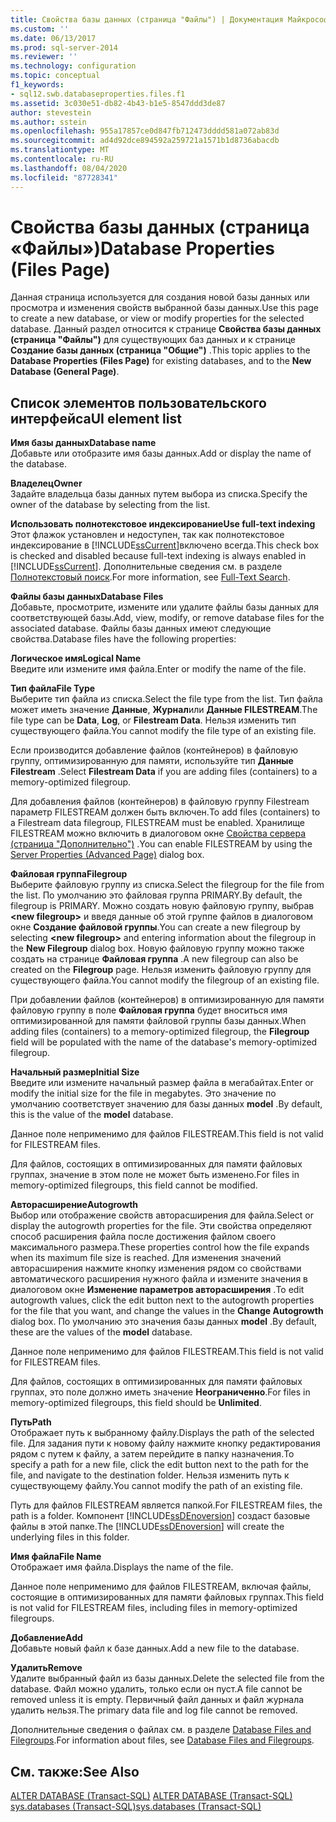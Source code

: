 ```yaml
---
title: Свойства базы данных (страница "Файлы") | Документация Майкрософт
ms.custom: ''
ms.date: 06/13/2017
ms.prod: sql-server-2014
ms.reviewer: ''
ms.technology: configuration
ms.topic: conceptual
f1_keywords:
- sql12.swb.databaseproperties.files.f1
ms.assetid: 3c030e51-db82-4b43-b1e5-8547ddd3de87
author: stevestein
ms.author: sstein
ms.openlocfilehash: 955a17857ce0d847fb712473dddd581a072ab83d
ms.sourcegitcommit: ad4d92dce894592a259721a1571b1d8736abacdb
ms.translationtype: MT
ms.contentlocale: ru-RU
ms.lasthandoff: 08/04/2020
ms.locfileid: "87728341"
---
```

# <a name="database-properties-files-page"></a><span data-ttu-id="d3ea7-102">Свойства базы данных (страница «Файлы»)</span><span class="sxs-lookup"><span data-stu-id="d3ea7-102">Database Properties (Files Page)</span></span>
  <span data-ttu-id="d3ea7-103">Данная страница используется для создания новой базы данных или просмотра и изменения свойств выбранной базы данных.</span><span class="sxs-lookup"><span data-stu-id="d3ea7-103">Use this page to create a new database, or view or modify properties for the selected database.</span></span> <span data-ttu-id="d3ea7-104">Данный раздел относится к странице **Свойства базы данных (страница "Файлы")** для существующих баз данных и к странице **Создание базы данных (страница "Общие")** .</span><span class="sxs-lookup"><span data-stu-id="d3ea7-104">This topic applies to the **Database Properties (Files Page)** for existing databases, and to the **New Database (General Page)**.</span></span>  
  
## <a name="ui-element-list"></a><span data-ttu-id="d3ea7-105">Список элементов пользовательского интерфейса</span><span class="sxs-lookup"><span data-stu-id="d3ea7-105">UI element list</span></span>  
 <span data-ttu-id="d3ea7-106">**Имя базы данных**</span><span class="sxs-lookup"><span data-stu-id="d3ea7-106">**Database name**</span></span>  
 <span data-ttu-id="d3ea7-107">Добавьте или отобразите имя базы данных.</span><span class="sxs-lookup"><span data-stu-id="d3ea7-107">Add or display the name of the database.</span></span>  
  
 <span data-ttu-id="d3ea7-108">**Владелец**</span><span class="sxs-lookup"><span data-stu-id="d3ea7-108">**Owner**</span></span>  
 <span data-ttu-id="d3ea7-109">Задайте владельца базы данных путем выбора из списка.</span><span class="sxs-lookup"><span data-stu-id="d3ea7-109">Specify the owner of the database by selecting from the list.</span></span>  
  
 <span data-ttu-id="d3ea7-110">**Использовать полнотекстовое индексирование**</span><span class="sxs-lookup"><span data-stu-id="d3ea7-110">**Use full-text indexing**</span></span>  
 <span data-ttu-id="d3ea7-111">Этот флажок установлен и недоступен, так как полнотекстовое индексирование в [!INCLUDE[ssCurrent](../../includes/sscurrent-md.md)]включено всегда.</span><span class="sxs-lookup"><span data-stu-id="d3ea7-111">This check box is checked and disabled because full-text indexing is always enabled in [!INCLUDE[ssCurrent](../../includes/sscurrent-md.md)].</span></span> <span data-ttu-id="d3ea7-112">Дополнительные сведения см. в разделе [Полнотекстовый поиск](../search/full-text-search.md).</span><span class="sxs-lookup"><span data-stu-id="d3ea7-112">For more information, see [Full-Text Search](../search/full-text-search.md).</span></span>  
  
 <span data-ttu-id="d3ea7-113">**Файлы базы данных**</span><span class="sxs-lookup"><span data-stu-id="d3ea7-113">**Database Files**</span></span>  
 <span data-ttu-id="d3ea7-114">Добавьте, просмотрите, измените или удалите файлы базы данных для соответствующей базы.</span><span class="sxs-lookup"><span data-stu-id="d3ea7-114">Add, view, modify, or remove database files for the associated database.</span></span> <span data-ttu-id="d3ea7-115">Файлы базы данных имеют следующие свойства.</span><span class="sxs-lookup"><span data-stu-id="d3ea7-115">Database files have the following properties:</span></span>  
  
 <span data-ttu-id="d3ea7-116">**Логическое имя**</span><span class="sxs-lookup"><span data-stu-id="d3ea7-116">**Logical Name**</span></span>  
 <span data-ttu-id="d3ea7-117">Введите или измените имя файла.</span><span class="sxs-lookup"><span data-stu-id="d3ea7-117">Enter or modify the name of the file.</span></span>  
  
 <span data-ttu-id="d3ea7-118">**Тип файла**</span><span class="sxs-lookup"><span data-stu-id="d3ea7-118">**File Type**</span></span>  
 <span data-ttu-id="d3ea7-119">Выберите тип файла из списка.</span><span class="sxs-lookup"><span data-stu-id="d3ea7-119">Select the file type from the list.</span></span> <span data-ttu-id="d3ea7-120">Тип файла может иметь значение **Данные**, **Журнал**или **Данные FILESTREAM**.</span><span class="sxs-lookup"><span data-stu-id="d3ea7-120">The file type can be **Data**, **Log**, or **Filestream Data**.</span></span> <span data-ttu-id="d3ea7-121">Нельзя изменить тип существующего файла.</span><span class="sxs-lookup"><span data-stu-id="d3ea7-121">You cannot modify the file type of an existing file.</span></span>  
  
 <span data-ttu-id="d3ea7-122">Если производится добавление файлов (контейнеров) в файловую группу, оптимизированную для памяти, используйте тип **Данные Filestream** .</span><span class="sxs-lookup"><span data-stu-id="d3ea7-122">Select **Filestream Data** if you are adding files (containers) to a memory-optimized filegroup.</span></span>  
  
 <span data-ttu-id="d3ea7-123">Для добавления файлов (контейнеров) в файловую группу Filestream параметр FILESTREAM должен быть включен.</span><span class="sxs-lookup"><span data-stu-id="d3ea7-123">To add files (containers) to a Filestream data filegroup, FILESTREAM must be enabled.</span></span> <span data-ttu-id="d3ea7-124">Хранилище FILESTREAM можно включить в диалоговом окне [Свойства сервера (страница "Дополнительно")](../../database-engine/configure-windows/server-properties-advanced-page.md) .</span><span class="sxs-lookup"><span data-stu-id="d3ea7-124">You can enable FILESTREAM by using the [Server Properties (Advanced Page)](../../database-engine/configure-windows/server-properties-advanced-page.md) dialog box.</span></span>  
  
 <span data-ttu-id="d3ea7-125">**Файловая группа**</span><span class="sxs-lookup"><span data-stu-id="d3ea7-125">**Filegroup**</span></span>  
 <span data-ttu-id="d3ea7-126">Выберите файловую группу из списка.</span><span class="sxs-lookup"><span data-stu-id="d3ea7-126">Select the filegroup for the file from the list.</span></span> <span data-ttu-id="d3ea7-127">По умолчанию это файловая группа PRIMARY.</span><span class="sxs-lookup"><span data-stu-id="d3ea7-127">By default, the filegroup is PRIMARY.</span></span> <span data-ttu-id="d3ea7-128">Можно создать новую файловую группу, выбрав **\<new filegroup>** и введя данные об этой группе файлов в диалоговом окне **Создание файловой группы**.</span><span class="sxs-lookup"><span data-stu-id="d3ea7-128">You can create a new filegroup by selecting **\<new filegroup>** and entering information about the filegroup in the **New Filegroup** dialog box.</span></span> <span data-ttu-id="d3ea7-129">Новую файловую группу можно также создать на странице **Файловая группа** .</span><span class="sxs-lookup"><span data-stu-id="d3ea7-129">A new filegroup can also be created on the **Filegroup** page.</span></span> <span data-ttu-id="d3ea7-130">Нельзя изменить файловую группу для существующего файла.</span><span class="sxs-lookup"><span data-stu-id="d3ea7-130">You cannot modify the filegroup of an existing file.</span></span>  
  
 <span data-ttu-id="d3ea7-131">При добавлении файлов (контейнеров) в оптимизированную для памяти файловую группу в поле **Файловая группа** будет вноситься имя оптимизированной для памяти файловой группы базы данных.</span><span class="sxs-lookup"><span data-stu-id="d3ea7-131">When adding files (containers) to a memory-optimized filegroup, the **Filegroup** field will be populated with the name of the database's memory-optimized filegroup.</span></span>  
  
 <span data-ttu-id="d3ea7-132">**Начальный размер**</span><span class="sxs-lookup"><span data-stu-id="d3ea7-132">**Initial Size**</span></span>  
 <span data-ttu-id="d3ea7-133">Введите или измените начальный размер файла в мегабайтах.</span><span class="sxs-lookup"><span data-stu-id="d3ea7-133">Enter or modify the initial size for the file in megabytes.</span></span> <span data-ttu-id="d3ea7-134">Это значение по умолчанию соответствует значению для базы данных **model** .</span><span class="sxs-lookup"><span data-stu-id="d3ea7-134">By default, this is the value of the **model** database.</span></span>  
  
 <span data-ttu-id="d3ea7-135">Данное поле неприменимо для файлов FILESTREAM.</span><span class="sxs-lookup"><span data-stu-id="d3ea7-135">This field is not valid for FILESTREAM files.</span></span>  
  
 <span data-ttu-id="d3ea7-136">Для файлов, состоящих в оптимизированных для памяти файловых группах, значение в этом поле не может быть изменено.</span><span class="sxs-lookup"><span data-stu-id="d3ea7-136">For files in memory-optimized filegroups, this field cannot be modified.</span></span>  
  
 <span data-ttu-id="d3ea7-137">**Авторасширение**</span><span class="sxs-lookup"><span data-stu-id="d3ea7-137">**Autogrowth**</span></span>  
 <span data-ttu-id="d3ea7-138">Выбор или отображение свойств авторасширения для файла.</span><span class="sxs-lookup"><span data-stu-id="d3ea7-138">Select or display the autogrowth properties for the file.</span></span> <span data-ttu-id="d3ea7-139">Эти свойства определяют способ расширения файла после достижения файлом своего максимального размера.</span><span class="sxs-lookup"><span data-stu-id="d3ea7-139">These properties control how the file expands when its maximum file size is reached.</span></span> <span data-ttu-id="d3ea7-140">Для изменения значений авторасширения нажмите кнопку изменения рядом со свойствами автоматического расширения нужного файла и измените значения в диалоговом окне **Изменение параметров авторасширения** .</span><span class="sxs-lookup"><span data-stu-id="d3ea7-140">To edit autogrowth values, click the edit button next to the autogrowth properties for the file that you want, and change the values in the **Change Autogrowth** dialog box.</span></span> <span data-ttu-id="d3ea7-141">По умолчанию это значения базы данных **model** .</span><span class="sxs-lookup"><span data-stu-id="d3ea7-141">By default, these are the values of the **model** database.</span></span>  
  
 <span data-ttu-id="d3ea7-142">Данное поле неприменимо для файлов FILESTREAM.</span><span class="sxs-lookup"><span data-stu-id="d3ea7-142">This field is not valid for FILESTREAM files.</span></span>  
  
 <span data-ttu-id="d3ea7-143">Для файлов, состоящих в оптимизированных для памяти файловых группах, это поле должно иметь значение **Неограниченно**.</span><span class="sxs-lookup"><span data-stu-id="d3ea7-143">For files in memory-optimized filegroups, this field should be **Unlimited**.</span></span>  
  
 <span data-ttu-id="d3ea7-144">**Путь**</span><span class="sxs-lookup"><span data-stu-id="d3ea7-144">**Path**</span></span>  
 <span data-ttu-id="d3ea7-145">Отображает путь к выбранному файлу.</span><span class="sxs-lookup"><span data-stu-id="d3ea7-145">Displays the path of the selected file.</span></span> <span data-ttu-id="d3ea7-146">Для задания пути к новому файлу нажмите кнопку редактирования рядом с путем к файлу, а затем перейдите в папку назначения.</span><span class="sxs-lookup"><span data-stu-id="d3ea7-146">To specify a path for a new file, click the edit button next to the path for the file, and navigate to the destination folder.</span></span> <span data-ttu-id="d3ea7-147">Нельзя изменить путь к существующему файлу.</span><span class="sxs-lookup"><span data-stu-id="d3ea7-147">You cannot modify the path of an existing file.</span></span>  
  
 <span data-ttu-id="d3ea7-148">Путь для файлов FILESTREAM является папкой.</span><span class="sxs-lookup"><span data-stu-id="d3ea7-148">For FILESTREAM files, the path is a folder.</span></span> <span data-ttu-id="d3ea7-149">Компонент [!INCLUDE[ssDEnoversion](../../includes/ssdenoversion-md.md)] создаст базовые файлы в этой папке.</span><span class="sxs-lookup"><span data-stu-id="d3ea7-149">The [!INCLUDE[ssDEnoversion](../../includes/ssdenoversion-md.md)] will create the underlying files in this folder.</span></span>  
  
 <span data-ttu-id="d3ea7-150">**Имя файла**</span><span class="sxs-lookup"><span data-stu-id="d3ea7-150">**File Name**</span></span>  
 <span data-ttu-id="d3ea7-151">Отображает имя файла.</span><span class="sxs-lookup"><span data-stu-id="d3ea7-151">Displays the name of the file.</span></span>  
  
 <span data-ttu-id="d3ea7-152">Данное поле неприменимо для файлов FILESTREAM, включая файлы, состоящие в оптимизированных для памяти файловых группах.</span><span class="sxs-lookup"><span data-stu-id="d3ea7-152">This field is not valid for FILESTREAM files, including files in memory-optimized filegroups.</span></span>  
  
 <span data-ttu-id="d3ea7-153">**Добавление**</span><span class="sxs-lookup"><span data-stu-id="d3ea7-153">**Add**</span></span>  
 <span data-ttu-id="d3ea7-154">Добавьте новый файл к базе данных.</span><span class="sxs-lookup"><span data-stu-id="d3ea7-154">Add a new file to the database.</span></span>  
  
 <span data-ttu-id="d3ea7-155">**Удалить**</span><span class="sxs-lookup"><span data-stu-id="d3ea7-155">**Remove**</span></span>  
 <span data-ttu-id="d3ea7-156">Удалите выбранный файл из базы данных.</span><span class="sxs-lookup"><span data-stu-id="d3ea7-156">Delete the selected file from the database.</span></span> <span data-ttu-id="d3ea7-157">Файл можно удалить, только если он пуст.</span><span class="sxs-lookup"><span data-stu-id="d3ea7-157">A file cannot be removed unless it is empty.</span></span> <span data-ttu-id="d3ea7-158">Первичный файл данных и файл журнала удалить нельзя.</span><span class="sxs-lookup"><span data-stu-id="d3ea7-158">The primary data file and log file cannot be removed.</span></span>  
  
 <span data-ttu-id="d3ea7-159">Дополнительные сведения о файлах см. в разделе [Database Files and Filegroups](database-files-and-filegroups.md).</span><span class="sxs-lookup"><span data-stu-id="d3ea7-159">For information about files, see [Database Files and Filegroups](database-files-and-filegroups.md).</span></span>  
  
## <a name="see-also"></a><span data-ttu-id="d3ea7-160">См. также:</span><span class="sxs-lookup"><span data-stu-id="d3ea7-160">See Also</span></span>  
 <span data-ttu-id="d3ea7-161">[ALTER DATABASE (Transact-SQL)](/sql/t-sql/statements/alter-database-transact-sql) </span><span class="sxs-lookup"><span data-stu-id="d3ea7-161">[ALTER DATABASE &#40;Transact-SQL&#41;](/sql/t-sql/statements/alter-database-transact-sql) </span></span>  
 [<span data-ttu-id="d3ea7-162">sys.databases (Transact-SQL)</span><span class="sxs-lookup"><span data-stu-id="d3ea7-162">sys.databases &#40;Transact-SQL&#41;</span></span>](/sql/relational-databases/system-catalog-views/sys-databases-transact-sql)  
  
  
